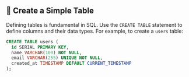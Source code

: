 ## 📂 Create a Simple Table
Defining tables is fundamental in SQL. Use the `CREATE TABLE` statement to define columns and their data types. For example, to create a `users` table:

```sql
CREATE TABLE users (
  id SERIAL PRIMARY KEY,
  name VARCHAR(100) NOT NULL,
  email VARCHAR(255) UNIQUE NOT NULL,
  created_at TIMESTAMP DEFAULT CURRENT_TIMESTAMP
);
```